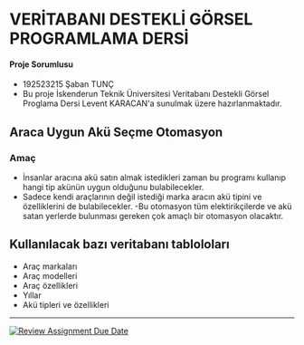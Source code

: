 # VERİTABANI DESTEKLİ GÖRSEL PROGRAMLAMA DERSİ
#### Proje Sorumlusu 
- 192523215 Şaban TUNÇ
- Bu proje İskenderun Teknik Üniversitesi Veritabanı Destekli Görsel Proglama Dersi Levent KARACAN'a sunulmak üzere hazırlanmaktadır.
## Araca Uygun Akü Seçme Otomasyon 
### Amaç
- İnsanlar aracına akü satın almak istedikleri zaman bu programı kullanıp hangi tip akünün uygun olduğunu bulabilecekler.
- Sadece kendi araçlarının değil istediği marka aracın akü tipini ve özelliklerini de bulabilecekler.
-Bu otomasyon tüm elektirikçilerde ve akü satan yerlerde bulunması gereken çok amaçlı bir otomasyon olacaktır.

## Kullanılacak bazı veritabanı tabloloları

- Araç markaları
- Araç modelleri
- Araç özellikleri
- Yıllar    
- Akü tipleri ve özellikleri

----

[![Review Assignment Due Date](https://classroom.github.com/assets/deadline-readme-button-24ddc0f5d75046c5622901739e7c5dd533143b0c8e959d652212380cedb1ea36.svg)](https://classroom.github.com/a/uelKf0-p)
